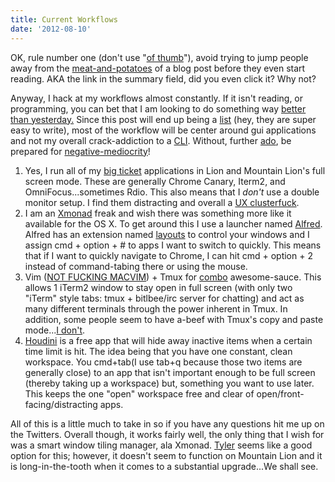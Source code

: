 ```yaml
---
title: Current Workflows
date: '2012-08-10'
---
```



OK, rule number one (don't use "[of thumb][2]"), avoid trying to jump
people away from the [meat-and-potatoes][3] of a blog post before they even
start reading. AKA the link in the summary field, did you even click it?
Why not?

Anyway, I hack at my workflows almost constantly. If it isn't reading,
or programming, you can bet that I am looking to do something way [better
than yesterday.][4] Since this post will end up being a [list][6] (hey, they
are super easy to write), most of the workflow will be center around
gui applications and not my overall crack-addiction to a [CLI][5].
Without, further [ado][7], be prepared for [negative-mediocrity][8]!

1. Yes, I run all of my [big ticket][9] applications in Lion and
   Mountain Lion's full screen mode. These are generally Chrome Canary,
   Iterm2, and OmniFocus...sometimes Rdio. This also means that I
   _don't_ use a double monitor setup. I find them distracting and
   overall a [UX clusterfuck][17].
1. I am an [Xmonad][10] freak and wish there was something more like it
   available for the OS X. To get around this I use a launcher named
   [Alfred][11]. Alfred has an extension named [layouts][12] to control
   your windows and I assign cmd + option + # to apps I want to switch
   to quickly. This means that if I want to quickly navigate to Chrome,
   I can hit cmd + option + 2 instead of command-tabing there or using
   the mouse.
1. Vim ([NOT FUCKING MACVIM][13]) + Tmux for [combo][14] awesome-sauce.
   This allows 1 iTerm2 window to stay open in full screen (with only
   two "iTerm" style tabs: tmux + bitlbee/irc server for chatting)
   and act as many different terminals through the power inherent in Tmux. In addition, some people seem to
   have a-beef with Tmux's copy and paste mode...[I don't][15].
1. [Houdini][16] is a free app that will hide away inactive items when a
   certain time limit is hit. The idea being that you have one constant,
   clean workspace. You cmd+tab(I use tab+q because those two items are generally close) to an app that isn't important enough to
   be full screen (thereby taking up a workspace) but, something you want
   to use later. This keeps the one "open" workspace free and
   clear of open/front-facing/distracting apps.

All of this is a little much to take in so if you have any questions hit
me up on the Twitters. Overall though, it works fairly well, the only
thing that I wish for was a smart window tiling manager, ala Xmonad.
[Tyler][18] seems like a good option for this; however, it doesn't seem
to function on Mountain Lion and it is long-in-the-tooth when it comes
to a substantial upgrade...We shall see.

[1]: http://www.the-joke-box.com/pictures/tomahawk-utility-belt.jpg
[2]: https://en.wikipedia.org/wiki/Common_sense
[3]: http://cloudbacon.com
[4]: http://youtu.be/-JFfN5pKzFU
[5]: https://en.wikipedia.org/wiki/Command-line_interface
[6]: http://youtu.be/-JFfN5pKzFU
[7]: http://billdaviswords.files.wordpress.com/2011/09/nothing-to-say-so-blog.gif
[8]: https://lh5.googleusercontent.com/-uWWqnrjrBzY/T663Ukikk6I/AAAAAAAACzg/0vV_K9qYbZk/wisdom-be-fearful-of-mediocrity.jpg
[9]: http://bigweek.co/
[10]: https://en.wikipedia.org/wiki/Xmonad
[11]: http://www.alfredapp.com/
[12]: http://projects.jga.me/layouts/
[13]: http://cloudbacon.com/2012/08/07/Leave-Macvim-To-The-Noobz
[14]: http://us13.memecdn.com/finish-him_gp_205003.jpg
[15]: https://github.com/ChrisJohnsen/tmux-MacOSX-pasteboard
[16]: http://cloudbacon.com
[17]: http://www.facebook.com/
[18]: #
